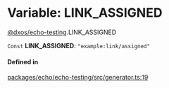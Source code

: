 # Variable: LINK\_ASSIGNED

[@dxos/echo-testing](../modules/dxos_echo_testing.md).LINK_ASSIGNED

 `Const` **LINK\_ASSIGNED**: ``"example:link/assigned"``

#### Defined in

[packages/echo/echo-testing/src/generator.ts:19](https://github.com/dxos/dxos/blob/main/packages/echo/echo-testing/src/generator.ts#L19)
